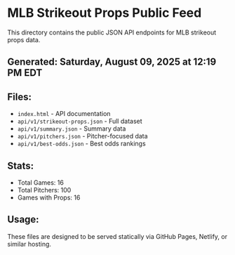 # MLB Strikeout Props Public Feed

This directory contains the public JSON API endpoints for MLB strikeout props data.

## Generated: Saturday, August 09, 2025 at 12:19 PM EDT

## Files:
- `index.html` - API documentation
- `api/v1/strikeout-props.json` - Full dataset
- `api/v1/summary.json` - Summary data
- `api/v1/pitchers.json` - Pitcher-focused data  
- `api/v1/best-odds.json` - Best odds rankings

## Stats:
- Total Games: 16
- Total Pitchers: 100
- Games with Props: 16

## Usage:
These files are designed to be served statically via GitHub Pages, Netlify, or similar hosting.
